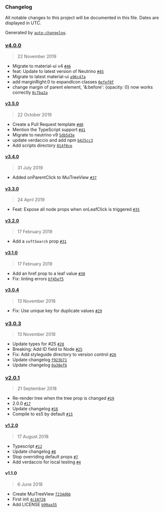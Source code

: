 ### Changelog

All notable changes to this project will be documented in this file. Dates are displayed in UTC.

Generated by [`auto-changelog`](https://github.com/CookPete/auto-changelog).

### [v4.0.0](https://github.com/helfi92/material-ui-treeview/compare/v3.5.0...v4.0.0)

> 22 November 2019

- Migrate to material-ui v4 [`#46`](https://github.com/helfi92/material-ui-treeview/pull/46)
- feat: Update to latest version of Neutrino [`#45`](https://github.com/helfi92/material-ui-treeview/pull/45)
- Migrate to latest material-ui [`a96c47a`](https://github.com/helfi92/material-ui-treeview/commit/a96c47afce4a9e73d3e322fecf7ae444c5e0ef83)
- add marginRight:0 to expandIcon classes [`0efef0f`](https://github.com/helfi92/material-ui-treeview/commit/0efef0f2398b6daf902112f1c918597101dd1652)
- change margin of parent element, '&:before': {opacity: 0} now works correctly [`0c7ba2a`](https://github.com/helfi92/material-ui-treeview/commit/0c7ba2a64ced385c37e9476de3d120d381a893c6)

#### [v3.5.0](https://github.com/helfi92/material-ui-treeview/compare/v3.4.0...v3.5.0)

> 22 October 2019

- Create a Pull Request template [`#40`](https://github.com/helfi92/material-ui-treeview/pull/40)
- Mention the TypeScript support [`#41`](https://github.com/helfi92/material-ui-treeview/pull/41)
- Migrate to neutrino v9 [`5db5d3e`](https://github.com/helfi92/material-ui-treeview/commit/5db5d3e545c3ccf2f365be4b2232e63a35891731)
- update verdaccio and add npm [`b425cc3`](https://github.com/helfi92/material-ui-treeview/commit/b425cc3c1d2fbf474c6920373fd98ebb6d4f440e)
- Add scripts directory [`014f0ce`](https://github.com/helfi92/material-ui-treeview/commit/014f0ce2ddc13aed06162d9f1e62134c390eb7c7)

#### [v3.4.0](https://github.com/helfi92/material-ui-treeview/compare/v3.3.0...v3.4.0)

> 31 July 2019

- Added onParentClick to MuiTreeView [`#37`](https://github.com/helfi92/material-ui-treeview/pull/37)

#### [v3.3.0](https://github.com/helfi92/material-ui-treeview/compare/v3.2.0...v3.3.0)

> 24 April 2019

- Feat: Expose all node props when onLeafClick is triggered [`#35`](https://github.com/helfi92/material-ui-treeview/pull/35)

#### [v3.2.0](https://github.com/helfi92/material-ui-treeview/compare/v3.1.0...v3.2.0)

> 17 February 2019

- Add a `softSearch` prop [`#31`](https://github.com/helfi92/material-ui-treeview/pull/31)

#### [v3.1.0](https://github.com/helfi92/material-ui-treeview/compare/v3.0.4...v3.1.0)

> 17 February 2019

- Add an href prop to a leaf value [`#30`](https://github.com/helfi92/material-ui-treeview/pull/30)
- Fix: linting errors [`bf45ef5`](https://github.com/helfi92/material-ui-treeview/commit/bf45ef5a61626a73ade6870531ec93cb14a2d116)

#### [v3.0.4](https://github.com/helfi92/material-ui-treeview/compare/v3.0.3...v3.0.4)

> 13 November 2018

- Fix: Use unique key for duplicate values [`#29`](https://github.com/helfi92/material-ui-treeview/pull/29)

### [v3.0.3](https://github.com/helfi92/material-ui-treeview/compare/v2.0.1...v3.0.3)

> 13 November 2018

- Update types for #25 [`#28`](https://github.com/helfi92/material-ui-treeview/pull/28)
- Breaking: Add ID field to Node [`#25`](https://github.com/helfi92/material-ui-treeview/pull/25)
- Fix: Add styleguide directory to version control [`#26`](https://github.com/helfi92/material-ui-treeview/pull/26)
- Update changelog [`f923b71`](https://github.com/helfi92/material-ui-treeview/commit/f923b713e2cd3554f66469ef286785367668fdb2)
- Update changelog [`0a38ef6`](https://github.com/helfi92/material-ui-treeview/commit/0a38ef687933c314bdd7a2fdd8ff52b66507ba68)

### [v2.0.1](https://github.com/helfi92/material-ui-treeview/compare/v1.2.0...v2.0.1)

> 21 September 2018

- Re-render tree when the tree prop is changed [`#19`](https://github.com/helfi92/material-ui-treeview/pull/19)
- 2.0.0 [`#17`](https://github.com/helfi92/material-ui-treeview/pull/17)
- Update changelog [`#16`](https://github.com/helfi92/material-ui-treeview/pull/16)
- Compile to es5 by default [`#15`](https://github.com/helfi92/material-ui-treeview/pull/15)

#### [v1.2.0](https://github.com/helfi92/material-ui-treeview/compare/v1.1.0...v1.2.0)

> 17 August 2018

- Typescript [`#12`](https://github.com/helfi92/material-ui-treeview/pull/12)
- Update changelog [`#8`](https://github.com/helfi92/material-ui-treeview/pull/8)
- Stop overriding default props [`#7`](https://github.com/helfi92/material-ui-treeview/pull/7)
- Add verdaccio for local testing [`#4`](https://github.com/helfi92/material-ui-treeview/pull/4)

#### v1.1.0

> 6 June 2018

- Create MuiTreeView [`f234d6b`](https://github.com/helfi92/material-ui-treeview/commit/f234d6bc1ad7dbbfdb71f9ded768d5da9d2788b1)
- First init [`4c18728`](https://github.com/helfi92/material-ui-treeview/commit/4c187287dcd852c62e51f6636533f76fc99f50da)
- Add LICENSE [`b99aa35`](https://github.com/helfi92/material-ui-treeview/commit/b99aa35cabcf841c9ffef70518672e7785112502)
